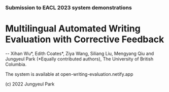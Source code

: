 ### Submission to EACL 2023 system demonstrations

# Multilingual Automated Writing Evaluation with Corrective Feedback

-- Xihan Wu*, Edith Coates*, Ziya Wang, Siliang Liu, Mengyang Qiu and Jungyeul Park (*Equally contributed authors), The University of British Columbia.


The system is available at open-writing-evaluation.netify.app



(c) 2022 Jungyeul Park
